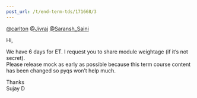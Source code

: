 ```yaml
---
post_url: /t/end-term-tds/171668/3
---
```

[@carlton](/u/carlton) [@Jivraj](/u/jivraj) [@Saransh\_Saini](/u/saransh_saini)

Hi,

We have 6 days for ET. I request you to share module weightage (if it’s not secret).  
Please release mock as early as possible because this term course content has been changed so pyqs won’t help much.

Thanks  
Sujay D